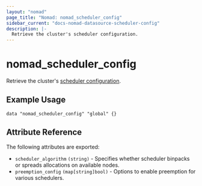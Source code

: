 ```yaml
---
layout: "nomad"
page_title: "Nomad: nomad_scheduler_config"
sidebar_current: "docs-nomad-datasource-scheduler-config"
description: |-
  Retrieve the cluster's scheduler configuration.
---
```


# nomad_scheduler_config

Retrieve the cluster's [scheduler configuration](https://www.nomadproject.io/api-docs/operator#sample-response-3).

## Example Usage

```hcl
data "nomad_scheduler_config" "global" {}
```

## Attribute Reference

The following attributes are exported:

* `scheduler_algorithm` `(string)` - Specifies whether scheduler binpacks or spreads allocations on available nodes.
* `preemption_config` `(map[string]bool)` - Options to enable preemption for various schedulers.

